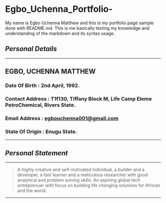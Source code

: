 # Egbo_Uchenna_Portfolio-
My name is Egbo Uchenna Matthew and this is my portfolio page sample done with README.md. This is me basically testing my knowledge and understanding of the markdown and its syntax usage.

## _Personal Details_
___
## **EGBO, UCHENNA MATTHEW**

### **Date Of Birth :**  2nd April, 1992.

### **Contact Address :**  T1f130, Tiffany Block M, Life Camp Eleme PetroChemical, Rivers State.

### **Email Address :**  egbouchenna001@gmail.com

### **State Of Origin :**  Enugu State.
___

## _Personal Statement_

***
> A highly creative and self-motivated individual, a builder and a developer, a fast learner and a meticulous researcher with good analytical and problem solving skills.
> An aspiring global tech entreprenuer with focus on building life changing solutions for African and the world.

---